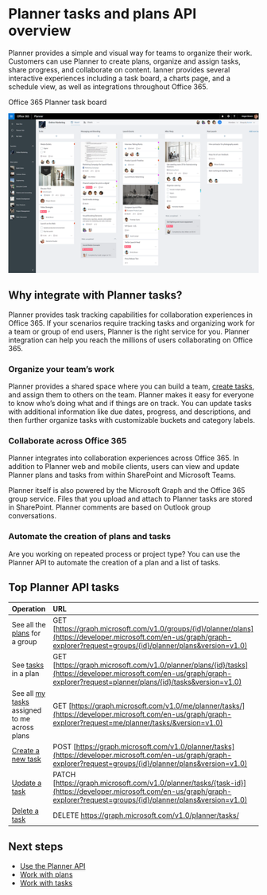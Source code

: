 # Planner tasks and plans API overview
Planner provides a simple and visual way for teams to organize their work. Customers can use Planner to create plans, organize and assign tasks, share progress, and collaborate on content.  lanner provides several interactive experiences including a task board, a charts page, and a schedule view, as well as integrations throughout Office 365.

Office 365 Planner task board

![Screenshot of an Office 365 Planner task board](images/plannerboard.png "Image of Planner board")


## Why integrate with Planner tasks?
Planner provides task tracking capabilities for collaboration experiences in Office 365. If your scenarios require tracking tasks and organizing work for a team or group of end users, Planner is the right service for you. Planner integration can help you reach the millions of users collaborating on Office 365. 

### Organize your team’s work
Planner provides a shared space where you can build a team, [create tasks](../api-reference/v1.0/api/planner_post_tasks.md), and assign them to others on the team. Planner makes it easy for everyone to know who’s doing what and if things are on track. You can update tasks with additional information like due dates, progress, and descriptions, and then further organize tasks with customizable buckets and category labels.   

### Collaborate across Office 365
Planner integrates into collaboration experiences across Office 365. In addition to Planner web and mobile clients, users can view and update Planner plans and tasks from within SharePoint and Microsoft Teams.  

Planner itself is also powered by the Microsoft Graph and the Office 365 group service. Files that you upload and attach to Planner tasks are stored in SharePoint. Planner comments are based on Outlook group conversations.

<!-- Add image
Note: Put an image here showing the relationship between Planner and other things
-->

### Automate the creation of plans and tasks
Are you working on repeated process or project type? You can use the Planner API to automate the creation of a plan and a list of tasks.  
 
## Top Planner API tasks

|Operation|URL|
|:--------|:--|
|See all the [plans](../api-reference/beta/resources/plannerplan.md) for a group|GET [https://graph.microsoft.com/v1.0/groups/{id}/planner/plans](https://developer.microsoft.com/en-us/graph/graph-explorer?request=groups/{id}/planner/plans&version=v1.0)|
|See [tasks](../api-reference/beta/resources/plannertask.md) in a plan|GET [https://graph.microsoft.com/v1.0/planner/plans/{id}/tasks](https://developer.microsoft.com/en-us/graph/graph-explorer?request=planner/plans/{id}/tasks&version=v1.0)|
|See all [my tasks](../api-reference/beta/api/planneruser_list_tasks.md) assigned to me across plans|GET [https://graph.microsoft.com/v1.0/me/planner/tasks/](https://developer.microsoft.com/en-us/graph/graph-explorer?request=me/planner/tasks/&version=v1.0)|
|[Create a new task](../api-reference/v1.0/api/planner_post_tasks.md)|POST [https://graph.microsoft.com/v1.0/planner/tasks](https://developer.microsoft.com/en-us/graph/graph-explorer?request=groups/{id}/planner/plans&version=v1.0)|
|[Update a task](../api-reference/v1.0/api/plannertask_update.md)|PATCH [https://graph.microsoft.com/v1.0/planner/tasks/{task-id}](https://developer.microsoft.com/en-us/graph/graph-explorer?request=groups/{id}/planner/plans&version=v1.0)|
|[Delete a task](../api-reference/v1.0/api/plannertask_delete.md)|DELETE [https://graph.microsoft.com/v1.0/planner/tasks/<id>](https://developer.microsoft.com/en-us/graph/graph-explorer?request=groups/{id}/planner/plans&version=v1.0)|


## Next steps

- [Use the Planner API](../api-reference/v1.0/resources/planner_overview.md)
- [Work with plans](../api-reference/v1.0/resources/planner_overview.md#plans)
- [Work with tasks](../api-reference/v1.0/resources/planner_overview.md#tasks)
